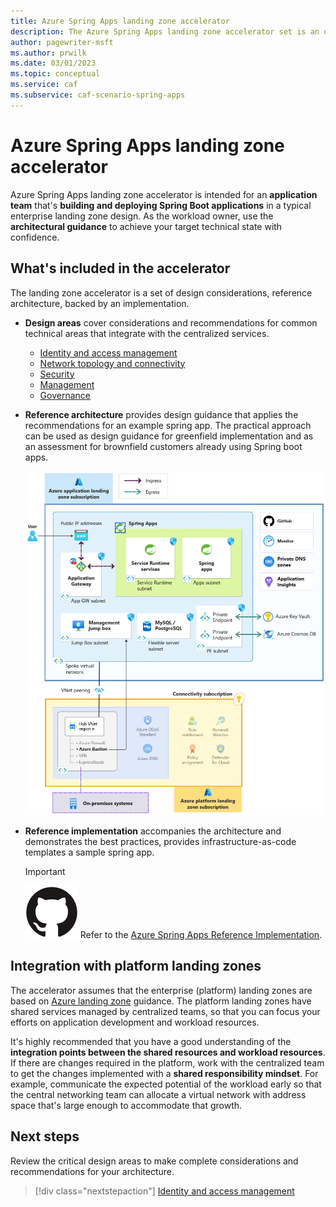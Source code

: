 ```yaml
---
title: Azure Spring Apps landing zone accelerator
description: The Azure Spring Apps landing zone accelerator set is an open-source collection of Terraform templates that you can use to automate the deployment of an environment capable of hosting Azure Spring Apps.
author: pagewriter-msft
ms.author: prwilk
ms.date: 03/01/2023
ms.topic: conceptual
ms.service: caf
ms.subservice: caf-scenario-spring-apps
---
```


# Azure Spring Apps landing zone accelerator

Azure Spring Apps landing zone accelerator is intended for an **application team** that's **building and deploying Spring Boot applications** in a typical enterprise landing zone design. As the workload owner, use the **architectural guidance** to achieve your target technical state with confidence.  

## What's included in the accelerator

The landing zone accelerator is a set of design considerations, reference architecture, backed by an implementation.

- **Design areas** cover considerations and recommendations for common technical areas that integrate with the centralized services.

    - [Identity and access management](./identity-and-access-management.md)
    - [Network topology and connectivity](./network-topology-and-connectivity.md)
    - [Security](./security.md)
    - [Management](./management.md)
    - [Governance](./governance.md)


- **Reference architecture** provides design guidance that applies the recommendations for an example spring app. The practical approach can be used as design guidance for greenfield implementation and as an assessment for brownfield customers already using Spring boot apps.

    [![Diagram that shows Azure App Service landing zone accelerator architecture.](./media/spring-apps-reference-architecture-landing-zone.png)](./media/spring-apps-reference-architecture-landing-zone.png#lightbox)

- **Reference implementation** accompanies the architecture and demonstrates the best practices, provides infrastructure-as-code templates a sample spring app.

    > [!IMPORTANT]
    > ![GitHub logo](../../../_images/icons/github.svg) Refer to the [Azure Spring Apps Reference Implementation](https://github.com/Azure/azure-spring-apps-reference-architecture).


## Integration with platform landing zones

The accelerator assumes that the enterprise (platform) landing zones are based on [Azure landing zone](../../../ready/landing-zone/index.md) guidance. The platform landing zones have shared services managed by centralized teams, so that you can focus your efforts on application development and workload resources. 

It's highly recommended that you have a good understanding of the **integration points between the shared resources and workload resources**. If there are changes required in the platform, work with the centralized team to get the changes implemented with a **shared responsibility mindset**. For example, communicate the expected potential of the workload early so that the central networking team can allocate a virtual network with address space that's large enough to accommodate that growth.


## Next steps

Review the critical design areas to make complete considerations and recommendations for your architecture. 

> [!div class="nextstepaction"] 
> [Identity and access management](./identity-and-access-management.md)


